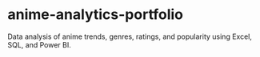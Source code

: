 # anime-analytics-portfolio
Data analysis of anime trends, genres, ratings, and popularity using Excel, SQL, and Power BI.
